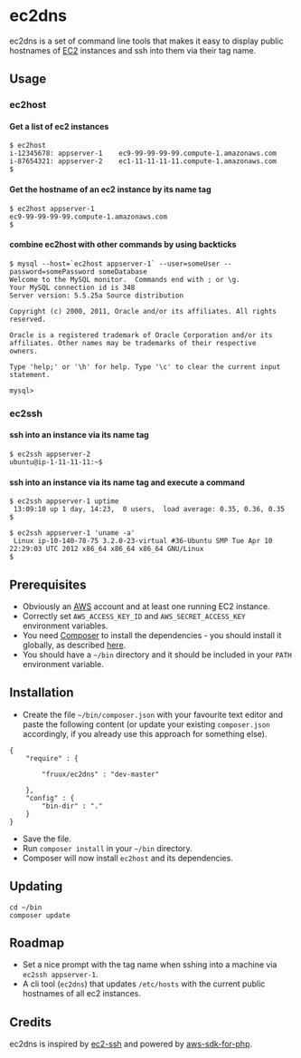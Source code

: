 # ec2dns

ec2dns is a set of command line tools that makes it easy to display public hostnames of [EC2](http://aws.amazon.com/ec2/) instances and ssh into them via their tag name.

## Usage

### ec2host

#### Get a list of ec2 instances

```
$ ec2host
i-12345678: appserver-1    ec9-99-99-99-99.compute-1.amazonaws.com
i-87654321: appserver-2    ec1-11-11-11-11.compute-1.amazonaws.com
$ 
```

#### Get the hostname of an ec2 instance by its name tag

```
$ ec2host appserver-1
ec9-99-99-99-99.compute-1.amazonaws.com
$ 
```

#### combine ec2host with other commands by using backticks

```
$ mysql --host=`ec2host appserver-1` --user=someUser --password=somePassword someDatabase
Welcome to the MySQL monitor.  Commands end with ; or \g.
Your MySQL connection id is 348
Server version: 5.5.25a Source distribution

Copyright (c) 2000, 2011, Oracle and/or its affiliates. All rights reserved.

Oracle is a registered trademark of Oracle Corporation and/or its
affiliates. Other names may be trademarks of their respective
owners.

Type 'help;' or '\h' for help. Type '\c' to clear the current input statement.

mysql> 
```

### ec2ssh

#### ssh into an instance via its name tag

```
$ ec2ssh appserver-2
ubuntu@ip-1-11-11-11:~$

```

#### ssh into an instance via its name tag and execute a command

```
$ ec2ssh appserver-1 uptime
 13:09:10 up 1 day, 14:23,  0 users,  load average: 0.35, 0.36, 0.35
$ 

$ ec2ssh appserver-1 'uname -a'
 Linux ip-10-140-78-75 3.2.0-23-virtual #36-Ubuntu SMP Tue Apr 10 22:29:03 UTC 2012 x86_64 x86_64 x86_64 GNU/Linux
$ 
```

## Prerequisites

* Obviously an [AWS](http://aws.amazon.com) account and at least one running EC2 instance.
* Correctly set `AWS_ACCESS_KEY_ID` and `AWS_SECRET_ACCESS_KEY` environment variables.
* You need [Composer](http://getcomposer.org) to install the dependencies - you should install it globally, as described [here](http://getcomposer.org/doc/00-intro.md#globally).
* You should have a `~/bin` directory and it should be included in your `PATH` environment variable.

## Installation

* Create the file `~/bin/composer.json` with your favourite text editor and paste the following content (or update your existing `composer.json` accordingly, if you already use this approach for something else).

```
{
    "require" : {

        "fruux/ec2dns" : "dev-master"

    },
    "config" : {
        "bin-dir" : "."
    }
}
```

* Save the file.
* Run `composer install` in your `~/bin` directory.
* Composer will now install `ec2host` and its dependencies.

## Updating

```
cd ~/bin
composer update
```

## Roadmap

* Set a nice prompt with the tag name when sshing into a machine via `ec2ssh appserver-1`.
* A cli tool (`ec2dns`) that updates `/etc/hosts` with the current public hostnames of all ec2 instances.

## Credits
ec2dns is inspired by [ec2-ssh](http://github.com/Instagram/ec2-ssh) and powered by [aws-sdk-for-php](http://github.com/amazonwebservices/aws-sdk-for-php).